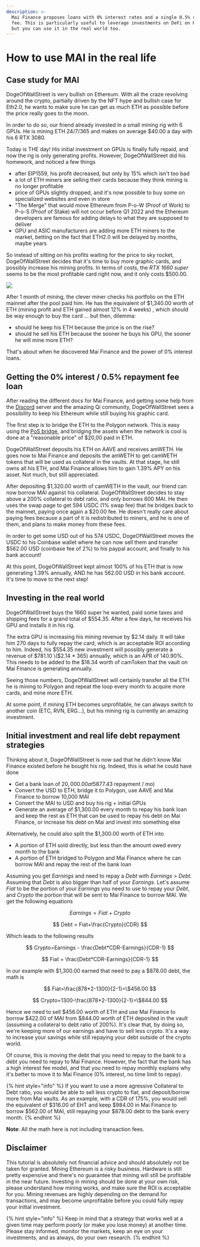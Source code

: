 ```yaml
---
description: >-
  Mai Finance proposes loans with 0% interest rates and a single 0.5% repayment
  fee. This is particularly useful to leverage investments on DeFi on Polygon,
  but you can use it in the real world too.
---
```


# How to use MAI in the real life

## Case study for MAI

DogeOfWallStreet is very bullish on Ethereum. With all the craze revolving around the crypto, partially driven by the NFT hype and bullish case for Eth2.0, he wants to make sure he can get as much ETH as possible before the price really goes to the moon.

In order to do so, our friend already invested in a small mining rig with 6 GPUs. He is mining ETH 24/7/365 and makes on average $40.00 a day with his 6 RTX 3080.

Today is THE day! His initial investment on GPUs is finally fully repaid, and now the rig is only generating profits. However, DogeOfWallStreet did his homework, and noticed a few things

* after EIP1559, his profit decreased, but only by 15% which isn't too bad
* a lot of ETH miners are selling their cards because they think mining is no longer profitable
* price of GPUs slightly dropped, and it's now possible to buy some on specialized websites and even in store
* "The Merge" that would move Ethereum from P-o-W \(Proof of Work\) to P-o-S \(Proof of Stake\) will not occur before Q1 2022 and the Ethereum developers are famous for adding delays to what they are supposed to deliver
* GPU and ASIC manufacturers are adding more ETH miners to the market, betting on the fact that ETH2.0 will be delayed by months, maybe years

So instead of sitting on his profits waiting for the price to sky rocket, DogeOfWallStreet decides that it's time to buy more graphic cards, and possibly increase his mining profits. In terms of costs, the _RTX 1660 super_ seems to be the most profitable card right now, and it only costs $500.00.

![](../.gitbook/assets/screen-shot-2021-08-13-at-12.07.41-pm.png)

After 1 month of mining, the clever miner checks his portfolio on the ETH mainnet after the pool paid him. He has the equivalent of $1,340.00 worth of ETH \(mining profit and ETH gained almost 12% in 4 weeks\) , which should be way enough to buy the card ... but then, dilemma:

* should he keep his ETH because the price is on the rise?
* should he sell his ETH because the sooner he buys his GPU, the sooner he will mine more ETH?

That's about when he discovered Mai Finance and the power of 0% interest loans.

## Getting the 0% interest / 0.5% repayment fee loan

After reading the different docs for Mai Finance, and getting some help from the [Discord](https://discord.gg/mQq55j65xJ) server and the amazing Qi community, DogeOfWallStreet sees a possibility to keep his Ethereum while still buying his graphic card.

The first step is to bridge the ETH to the Polygon network. This is easy using the [PoS bridge](https://wallet.matic.network/bridge), and bridging the assets when the network is cool is done at a "reasonable price" of $20,00 paid in ETH.

DogeOfWallStreet deposits his ETH on AAVE and receives amWETH. He goes now to Mai Finance and deposits the amWETH to get camWETH tokens that will be used as collateral in the vaults. At that stage, he still owns all his ETH, and Mai Finance allows him to gain 1.39% APY on his asset. Not much, but still appreciated.

After depositing $1,320.00 worth of camWETH in the vault, our friend can now borrow MAI against his collateral. DogeOfWallStreet decides to stay above a 200% collateral to debt ratio, and only borrows 600 MAI. He then uses the swap page to get 594 USDC \(1% swap fee\) that he bridges back to the mainnet, paying once again a $20.00 fee. He doesn't really care about paying fees because a part of it is redistributed to miners, and he is one of them, and plans to make money from these fees.

In order to get some USD out of his 574 USDC, DogeOfWallStreet moves the USDC to his Coinbase wallet where he can now sell them and transfer $562.00 USD \(coinbase fee of 2%\) to his paypal account, and finally to his bank account!

At this point, DogeOfWallStreet kept almost 100% of his ETH that is now generating 1.39% annually, AND he has 562.00 USD in his bank account. It's time to move to the next step!

## Investing in the real world

DogeOfWallStreet buys the 1660 super he wanted, paid some taxes and shipping fees for a grand total of $554.35. After a few days, he receives his GPU and installs it in his rig.

The extra GPU is increasing his mining revenue by $2.14 daily. It will take him 270 days to fully repay the card, which is an acceptable ROI according to him. Indeed, his $554.35 new investment will possibly generate a revenue of $781.10 \($2.14 \* 365\) annually, which is an APR of 140.90%. This needs to be added to the $18.34 worth of camToken that the vault on Mai Finance is generating annually.

Seeing those numbers, DogeOfWallStreet will certainly transfer all the ETH he is mining to Polygon and repeat the loop every month to acquire more cards, and mine more ETH.

At some point, if mining ETH becomes unprofitable, he can always switch to another coin \(ETC, RVN, ERG...\), but his mining rig is currently an amazing investment.

## Initial investment and real life debt repayment strategies

Thinking about it, DogeOfWallStreet is now sad that he didn't know Mai Finance existed before he bought his rig. Indeed, this is what he could have done

* Get a bank loan of $20,000.00 at 5% rate and a 2 years amortization \($877.43 repayment / mo\)
* Convert the USD to ETH, bridge it to Polygon, use AAVE and Mai Finance to borrow 10,000 MAI
* Convert the MAI to USD and buy his rig + initial GPUs
* Generate an average of $1,300.00 every month to repay his bank loan and keep the rest as ETH that can be used to repay his debt on Mai Finance, or increase his debt on Mai and invest into something else

Alternatively, he could also split the $1,300.00 worth of ETH into

* A portion of ETH sold directly, but less than the amount owed every month to the bank
* A portion of ETH bridged to Polygon and Mai Finance where he can borrow MAI and repay the rest of the bank loan

Assuming you get _Earnings_ and need to repay a _Debt_ with _Earnings_ &gt; _Debt_. Assuming that _Debt_ is also bigger than half of your _Earnings_. Let's assume _Fiat_ to be the portion of your _Earnings_ you need to use to repay your _Debt_, and _Crypto_ the portion that will be sent to Mai Finance to borrow MAI. We get the following equations

$$
Earnings = Fiat + Crypto
$$

$$
Debt = Fiat+\frac{Crypto}{CDR}
$$

Which leads to the following results

$$
Crypto=Earnings - \frac{Debt*CDR-Earnings}{CDR-1}
$$

$$
Fiat = \frac{Debt*CDR-Earnings}{CDR-1}
$$

In our example with $1,300.00 earned that need to pay a $878.00 debt, the math is

$$
Fiat=\frac{878*2-1300}{2-1}=\$456.00
$$

$$
Crypto=1300-\frac{878*2-1300}{2-1}=\$844.00
$$

Hence we need to sell $456.00 worth of ETH and use Mai Finance to borrow $422.00 of MAI from $844.00 worth of ETH deposited in the vault \(assuming a collateral to debt ratio of 200%\). It's clear that, by doing so, we're keeping more of our earnings and have to sell less crypto. It's a way to increase your savings while still repaying your debt outside of the crypto world.

Of course, this is moving the debt that you need to repay to the bank to a debt you need to repay to Mai Finance. However, the fact that the bank has a high interest fee model, and that you need to repay monthly explains why it's better to move it to Mai Finance \(0% interest, no time limit to repay\).

{% hint style="info" %}
If you want to use a more agressive Collateral to Debt ratio, you would be able to sell less crypto to fiat, and deposit/borrow more from Mai vaults. As an example, with a CDR of 175%, you would sell the equivalent of $316.00 of EHT and keep $984.00 in Mai Finance to borrow $562.00 of MAI, still repaying your $878.00 debt to the bank every month.
{% endhint %}

**Note**: All the math here is not including transaction fees.

## Disclaimer

This tutorial is absolutely not financial advice and should absolutely not be taken for granted. Mining Ethereum is a risky business. Hardware is still pretty expensive and there's no guarantee that mining will still be profitable in the near future. Investing in mining should be done at your own risk, please understand how mining works, and make sure the ROI is acceptable for you. Mining revenues are highly depending on the demand for transactions, and may become unprofitable before you could fully repay your initial investment.

{% hint style="info" %}
Keep in mind that a strategy that works well at a given time may perform poorly \(or make you lose money\) at another time. Please stay informed, monitor the markets, keep an eye on your investments, and as always, do your own research.
{% endhint %}

